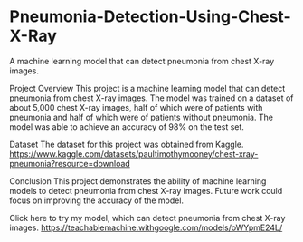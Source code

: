 # Pneumonia-Detection-Using-Chest-X-Ray
A machine learning model that can detect pneumonia from chest X-ray images.

Project Overview
This project is a machine learning model that can detect pneumonia from chest X-ray images. The model was trained on a dataset of about 5,000 chest X-ray images, half of which were of patients with pneumonia and half of which were of patients without pneumonia. The model was able to achieve an accuracy of 98% on the test set.

Dataset
The dataset for this project was obtained from Kaggle.
https://www.kaggle.com/datasets/paultimothymooney/chest-xray-pneumonia?resource=download

Conclusion
This project demonstrates the ability of machine learning models to detect pneumonia from chest X-ray images. Future work could focus on improving the accuracy of the model.

Click here to try my model, which can detect pneumonia from chest X-ray images. 
https://teachablemachine.withgoogle.com/models/oWYpmE24L/
